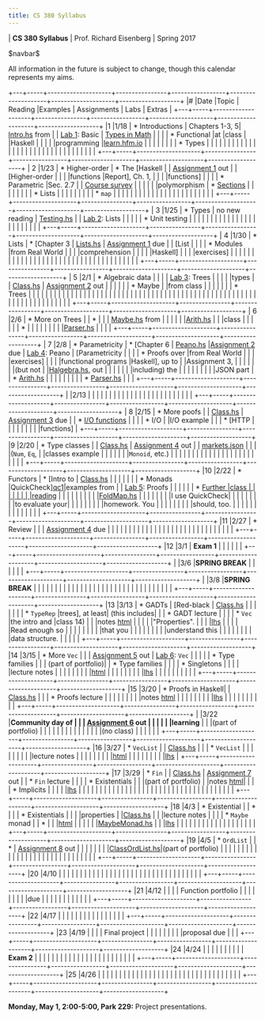 ```yaml
---
title: CS 380 Syllabus
---
```


<div id="header">

| **CS 380 Syllabus**
| Prof. Richard Eisenberg
| Spring 2017

</div>

\$navbar\$

All information in the future is subject to change, though this calendar
represents my aims.

+---+-----+--------------------+----------------+-----------------+--------------------+--------------------+-------------------+
|\# |Date |Topic               | Reading        |Examples         |  Assignments       |   Labs             |  Extras           |
+---+-----+--------------------+----------------+-----------------+--------------------+--------------------+-------------------+
|1  |1/18 | * Introductions    | Chapters 1-3, 5| [Intro.hs] from |                    |  [Lab 1]\: Basic   | [Types in Math]   |
|   |     | * Functional       |at              |class            |                    |Haskell             |                   |
|   |     |programming         |[learn.hfm.io]  |                 |                    |                    |                   |
|   |     | * Types            |                |                 |                    |                    |                   |
|   |     |                    |                |                 |                    |                    |                   |
|   |     |                    |                |                 |                    |                    |                   |
|   |     |                    |                |                 |                    |                    |                   |
+---+-----+--------------------+----------------+-----------------+--------------------+--------------------+-------------------+
| 2 |1/23 | * Higher-order     | * The [Haskell |                 | [Assignment 1] out |                    | [Higher-order     |
|   |     |functions           |Report], Ch. 1, |                 |                    |                    |functions]         |
|   |     | * Parametric       |Sec. 2.7        |                 | [Course survey]    |                    |                   |
|   |     |polymorphism        | * [Sections]   |                 |                    |                    |                   |
|   |     | * Lists            |                |                 |                    |                    |                   |
|   |     | * `map`            |                |                 |                    |                    |                   |
|   |     |                    |                |                 |                    |                    |                   |
|   |     |                    |                |                 |                    |                    |                   |
+---+-----+--------------------+----------------+-----------------+--------------------+--------------------+-------------------+
| 3 |1/25 | * Types            | no new reading | [Testing.hs]    |                    |  [Lab 2]\: Lists   |                   |
|   |     | * Unit testing     |                |                 |                    |                    |                   |
|   |     |                    |                |                 |                    |                    |                   |
|   |     |                    |                |                 |                    |                    |                   |
+---+-----+--------------------+----------------+-----------------+--------------------+--------------------+-------------------+
| 4 |1/30 | * Lists            | * [Chapter 3   | [Lists.hs]      | [Assignment 1] due |                    | [List             |
|   |     | * Modules          |from Real World |                 |                    |                    |comprehension      |
|   |     |                    |Haskell]        |                 |                    |                    |exercises]         |
|   |     |                    |                |                 |                    |                    |                   |
|   |     |                    |                |                 |                    |                    |                   |
|   |     |                    |                |                 |                    |                    |                   |
|   |     |                    |                |                 |                    |                    |                   |
+---+-----+--------------------+----------------+-----------------+--------------------+--------------------+-------------------+
| 5 |2/1  | * Algebraic data   |                |                 |                    | [Lab 3]\: Trees    |                   |
|   |     |types               |                | [Class.hs][05c] | [Assignment 2] out |                    |                   |
|   |     | * Maybe            |                |from class       |                    |                    |                   |
|   |     | * Trees            |                |                 |                    |                    |                   |
|   |     |                    |                |                 |                    |                    |                   |
|   |     |                    |                |                 |                    |                    |                   |
|   |     |                    |                |                 |                    |                    |                   |
|   |     |                    |                |                 |                    |                    |                   |
|   |     |                    |                |                 |                    |                    |                   |
|   |     |                    |                |                 |                    |                    |                   |
|   |     |                    |                |                 |                    |                    |                   |
+---+-----+--------------------+----------------+-----------------+--------------------+--------------------+-------------------+
| 6 |2/6  | * More on Trees    |                | *               |                    |                    | [Maybe.hs] from   |
|   |     |                    |                |[Arith.hs][ar1]  |                    |                    |class              |
|   |     |                    |                | *               |                    |                    |                   |
|   |     |                    |                |[Parser.hs][pa1] |                    |                    |                   |
+---+-----+--------------------+----------------+-----------------+--------------------+--------------------+-------------------+
| 7 |2/8  | * Parametricity    | * [Chapter 6   | [Peano.hs]      |[Assignment 2] due  | [Lab 4]\: Peano    | [Parametricity    |
|   |     | * Proofs over      |from Real World |                 |                    |                    |exercises]         |
|   |     |functional programs |Haskell], up to |                 |Assignment 3,       |                    |                   |
|   |     |                    |(but not        |                 |[Halgebra.hs], out  |                    |                   |
|   |     |                    |including) the  |                 |                    |                    |                   |
|   |     |                    |JSON part       |                 | * [Arith.hs][ar2]  |                    |                   |
|   |     |                    |                |                 | * [Parser.hs][pa2] |                    |                   |
+---+-----+--------------------+----------------+-----------------+--------------------+--------------------+-------------------+
|   |2/13 |                    |                |                 |                    |                    |                   |
|   |     |                    |                |                 |                    |                    |                   |
|   |     |                    |                |                 |                    |                    |                   |
+---+-----+--------------------+----------------+-----------------+--------------------+--------------------+-------------------+
| 8 |2/15 | * More poofs       |                | [Class.hs][c8]  | [Assignment 3] due |                    | * [I/O functions] |
|   |     | * I/O              |                |I/O example      |                    |                    | * [HTTP           |
|   |     |                    |                |                 |                    |                    |functions]         |
+---+-----+--------------------+----------------+-----------------+--------------------+--------------------+-------------------+
|9  |2/20 | * Type classes     |                | [Class.hs][c9]  | [Assignment 4] out |                    | [markets.json]    |
|   |     |(`Num`, `Eq`,       |                |classes example  |                    |                    |                   |
|   |     |`Monoid`, etc.)     |                |                 |                    |                    |                   |
|   |     |                    |                |                 |                    |                    |                   |
|   |     |                    |                |                 |                    |                    |                   |
+---+-----+--------------------+----------------+-----------------+--------------------+--------------------+-------------------+
|10 |2/22 | * Functors         |  * [Intro to   | [Class.hs][c10] |                    |                    |                   |
|   |     | * Monads           |QuickCheck][qc1]|examples from    |                    | [Lab 5]\: Proofs   |                   |
|   |     |                    |  * [Further    |class            |                    |                    |                   |
|   |     |                    |reading][qc2]   |                 |                    |                    |                   |
|   |     |                    |                |[FoldMap.hs]     |                    |                    |                   |
|   |     |                    |I use QuickCheck|                 |                    |                    |                   |
|   |     |                    |to evaluate your|                 |                    |                    |                   |
|   |     |                    |homework. You   |                 |                    |                    |                   |
|   |     |                    |should, too.    |                 |                    |                    |                   |
|   |     |                    |                |                 |                    |                    |                   |
+---+-----+--------------------+----------------+-----------------+--------------------+--------------------+-------------------+
|11 |2/27 | * Review           |                |                 | [Assignment 4] due |                    |                   |
|   |     |                    |                |                 |                    |                    |                   |
|   |     |                    |                |                 |                    |                    |                   |
|   |     |                    |                |                 |                    |                    |                   |
+---+-----+--------------------+----------------+-----------------+--------------------+--------------------+-------------------+
|12 |3/1  |  **Exam 1**        |                |                 |                    |                    |                   |
+---+-----+--------------------+----------------+-----------------+--------------------+--------------------+-------------------+
|   |3/6  |**SPRING BREAK**    |                |                 |                    |                    |                   |
+---+-----+--------------------+----------------+-----------------+--------------------+--------------------+-------------------+
|   |3/8  |**SPRING BREAK**    |                |                 |                    |                    |                   |
|   |     |                    |                |                 |                    |                    |                   |
|   |     |                    |                |                 |                    |                    |                   |
|   |     |                    |                |                 |                    |                    |                   |
+---+-----+--------------------+----------------+-----------------+--------------------+--------------------+-------------------+
|13 |3/13 | * GADTs            | [Red-black     | [Class.hs][c13] |                    |                    |                   |
|   |     | * `TypeRep`        |trees], at least|   (this includes|                    |                    | * GADT lecture    |
|   |     | * `Vec`            |the intro and   |class 14)        |                    |                    |notes [html][ht13] |
|   |     |                    |"Properties".   |                 |                    |                    |[lhs][lhs13]       |
|   |     |                    |Read enough so  |                 |                    |                    |                   |
|   |     |                    |that you        |                 |                    |                    |                   |
|   |     |                    |understand this |                 |                    |                    |                   |
|   |     |                    |data structure. |                 |                    |                    |                   |
+---+-----+--------------------+----------------+-----------------+--------------------+--------------------+-------------------+
|14 |3/15 | * More `Vec`       |                |                 | [Assignment 5] out | [Lab 6]\: `Vec`    |                   |
|   |     | * Type families    |                |                 | (part of portfolio)|                    | * Type families   |
|   |     | * Singletons       |                |                 |                    |                    |lecture notes      |
|   |     |                    |                |                 |                    |                    |[html][ht14]       |
|   |     |                    |                |                 |                    |                    |[lhs][lhs14]       |
|   |     |                    |                |                 |                    |                    |                   |
+---+-----+--------------------+----------------+-----------------+--------------------+--------------------+-------------------+
|15 |3/20 | * Proofs in Haskell|                | [Class.hs][c15] |                    |                    | * Proofs lecture  |
|   |     |                    |                |                 |                    |                    |notes [html][ht15] |
|   |     |                    |                |                 |                    |                    |[lhs][lhs15]       |
|   |     |                    |                |                 |                    |                    |                   |
+---+-----+--------------------+----------------+-----------------+--------------------+--------------------+-------------------+
|   |3/22 |**Community day of  |                |                 | [Assignment 6] out |                    |                   |
|   |     |learning**          |                |                 |(part of portfolio) |                    |                   |
|   |     |                    |                |                 |                    |                    |                   |
|   |     |(no class)          |                |                 |                    |                    |                   |
+---+-----+--------------------+----------------+-----------------+--------------------+--------------------+-------------------+
|16 |3/27 | * `VecList`        |                | [Class.hs][c16] |                    |                    | * `VecList`       |
|   |     |                    |                |                 |                    |                    |lecture notes      |
|   |     |                    |                |                 |                    |                    |[html][ht152]      |
|   |     |                    |                |                 |                    |                    |[lhs][lhs152]      |
+---+-----+--------------------+----------------+-----------------+--------------------+--------------------+-------------------+
|17 |3/29 | * `Fin`            |                | [Class.hs][c17] | [Assignment 7] out |                    | * `Fin` lecture   |
|   |     | * Existentials     |                |                 |(part of portfolio) |                    |notes [html][htfin]|
|   |     | * Implicits        |                |                 |                    |                    |[lhs][lhsfin]      |
|   |     |                    |                |                 |                    |                    |                   |
|   |     |                    |                |                 |                    |                    |                   |
|   |     |                    |                |                 |                    |                    |                   |
|   |     |                    |                |                 |                    |                    |                   |
+---+-----+--------------------+----------------+-----------------+--------------------+--------------------+-------------------+
|18 |4/3  | * Existential      |                | *               |                    |                    | * Existentials    |
|   |     |properties          |                |[Class.hs][c18]  |                    |                    |lecture notes      |
|   |     | * `Maybe` monad    |                | *               |                    |                    |[html][htex]       |
|   |     |                    |                |[MaybeMonad.hs]  |                    |                    |[lhs][lhsex]       |
|   |     |                    |                |                 |                    |                    |                   |
|   |     |                    |                |                 |                    |                    |                   |
+---+-----+--------------------+----------------+-----------------+--------------------+--------------------+-------------------+
|19 |4/5  | * `OrdList`        |                | *               | [Assignment 8] out |                    |                   |
|   |     |                    |                |[ClassOrdList.hs]|(part of portfolio) |                    |                   |
|   |     |                    |                |                 |                    |                    |                   |
|   |     |                    |                |                 |                    |                    |                   |
|   |     |                    |                |                 |                    |                    |                   |
+---+-----+--------------------+----------------+-----------------+--------------------+--------------------+-------------------+
|20 |4/10 |                    |                |                 |                    |                    |                   |
|   |     |                    |                |                 |                    |                    |                   |
|   |     |                    |                |                 |                    |                    |                   |
|   |     |                    |                |                 |                    |                    |                   |
+---+-----+--------------------+----------------+-----------------+--------------------+--------------------+-------------------+
|21 |4/12 |                    |                |                 | Function portfolio |                    |                   |
|   |     |                    |                |                 |due                 |                    |                   |
|   |     |                    |                |                 |                    |                    |                   |
+---+-----+--------------------+----------------+-----------------+--------------------+--------------------+-------------------+
|22 |4/17 |                    |                |                 |                    |                    |                   |
|   |     |                    |                |                 |                    |                    |                   |
+---+-----+--------------------+----------------+-----------------+--------------------+--------------------+-------------------+
|23 |4/19 |                    |                |                 | Final project      |                    |                   |
|   |     |                    |                |                 |proposal due        |                    |                   |
+---+-----+--------------------+----------------+-----------------+--------------------+--------------------+-------------------+
|24 |4/24 |                    |                |                 |                    |                    |                   |
|   |     | **Exam 2**         |                |                 |                    |                    |                   |
|   |     |                    |                |                 |                    |                    |                   |
|   |     |                    |                |                 |                    |                    |                   |
+---+-----+--------------------+----------------+-----------------+--------------------+--------------------+-------------------+
|25 |4/26 |                    |                |                 |                    |                    |                   |
|   |     |                    |                |                 |                    |                    |                   |
|   |     |                    |                |                 |                    |                    |                   |
|   |     |                    |                |                 |                    |                    |                   |
+---+-----+--------------------+----------------+-----------------+--------------------+--------------------+-------------------+

**Monday, May 1, 2:00-5:00, Park 229:** Project presentations.

[learn.hfm.io]: http://learn.hfm.io/
[Types in math]: 01/types.pdf
[Lab 1]: labs/Lab01.hs
[Haskell Report]: https://www.haskell.org/onlinereport/haskell2010/
[Sections]: https://wiki.haskell.org/Section_of_an_infix_operator
[Assignment 1]: hw01/Intro.hs
[Higher-order functions]: 02/exercises.pdf
[Intro.hs]: 01/Intro.hs
[Course survey]: https://docs.google.com/forms/d/e/1FAIpQLScwTPjvehHXtIR0j14ygq_72_ZULOFhajYMp_d79621bT1lRA/viewform
[Testing.hs]: 03/Testing.hs
[Lab 2]: labs/Lab02.hs
[Chapter 3 from Real World Haskell]: http://book.realworldhaskell.org/read/defining-types-streamlining-functions.html
[List comprehension exercises]: 04/exercises.pdf
[Lists.hs]: 04/Lists.hs
[Lab 3]: labs/Lab03.hs
[Assignment 2]: hw02/Hw02.hs
[05c]: 05/Class.hs
[ar1]: 06/Arith.hs
[pa1]: 06/Parser.hs
[Maybe.hs]: 06/Maybe.hs
[Chapter 6 from Real World Haskell]: http://book.realworldhaskell.org/read/using-typeclasses.html
[Lab 4]: labs/Lab04.html
[Peano.hs]: 07/Peano.hs
[Parametricity exercises]: 07/parametricity.pdf
[Halgebra.hs]: hw03/Halgebra.hs
[Assignment 3]: hw03/Halgebra.hs
[ar2]: hw03/Arith.hs
[pa2]: hw03/Parser.hs
[c8]: 08/Class.hs
[I/O functions]: http://hackage.haskell.org/package/base-4.9.1.0/docs/System-IO.html
[HTTP functions]: http://hackage.haskell.org/package/HTTP-4000.3.5/docs/Network-HTTP.html
[HTTP example]: 08/Lab.hs
[Assignment 4]: 09/markets.pdf
[markets.json]: 09/markets.json
[c9]: 09/Class.hs
[qc1]: https://www.schoolofhaskell.com/user/pbv/an-introduction-to-quickcheck-testing
[qc2]: https://www.stuartgunter.org/posts/intro-to-quickcheck/
[Lab 5]: labs/Lab05.html
[c10]: 10/Class.hs
[FoldMap.hs]: 10/FoldMap.hs
[Red-black trees]: https://en.wikipedia.org/wiki/Red%E2%80%93black_tree
[ht13]: 13/GADTs.html
[lhs13]: 13/GADTs.md.lhs
[c13]: 13/Class.hs
[Lab 6]: labs/Lab06.html
[Assignment 5]: hw05/hw05.html
[ht14]: 14/TypeFamilies.html
[lhs14]: 14/TypeFamilies.md.lhs
[ht15]: 15/Proofs.html
[lhs15]: 15/Proofs.md.lhs
[c15]: 15/Class.hs
[ht152]: 15/VecList.html
[lhs152]: 15/VecList.md.lhs
[Assignment 6]: hw06/hw06.html
[c16]: 16/Class.hs
[Assignment 7]: hw07/hw07.html
[c17]: 17/Class.hs
[htfin]: 17/Fin.html
[lhsfin]: 17/Fin.md.lhs
[htex]: 17/Existentials.html
[lhsex]: 17/Existentials.md.lhs
[c18]: 18/Class.hs
[MaybeMonad.hs]: 18/MaybeMonad.hs
[ClassOrdList.hs]: 19/ClassOrdList.hs
[Assignment 8]: hw08/hw08.html

